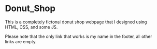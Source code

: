 # Donut_Shop

This is a completely fictonal donut shop webpage that I designed using HTML, CSS, and some JS.

Please note that the only link that works is my name in the footer, all other links are empty.
